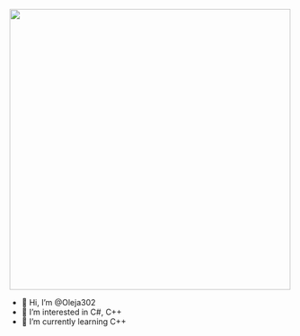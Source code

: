 <p align="center">
  <a><img src="https://cs05.spac.me/f/018017092134235009119194231087185031225040096182141080069093/1633020355/87366063/0/d8fb9008892dcdbb24c08de7257ac4e3/xsadv600-spaces.im.gif" width="500"></a>
</p>


- 👋 Hi, I’m @Oleja302
- 👀 I’m interested in C#, C++
- 🌱 I’m currently learning C++

